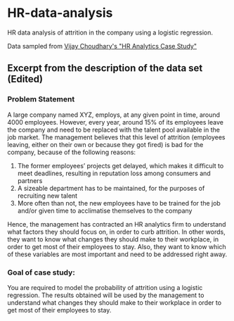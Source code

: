 # HR-data-analysis
HR data analysis of attrition in the company using a logistic regression.

Data sampled from [Vijay Choudhary's "HR Analytics Case Study"](https://www.kaggle.com/vjchoudhary7/hr-analytics-case-study)

## Excerpt from the description of the data set (Edited)

### Problem Statement
A large company named XYZ, employs, at any given point in time, around 4000 employees. However, every year, around 15% of its employees leave the company and need to be replaced with the talent pool available in the job market. The management believes that this level of attrition (employees leaving, either on their own or because they got fired) is bad for the company, because of the following reasons:
1. The former employees’ projects get delayed, which makes it difficult to meet deadlines, resulting in reputation loss among consumers and partners
1. A sizeable department has to be maintained, for the purposes of recruiting new talent
1. More often than not, the new employees have to be trained for the job and/or given time to acclimatise themselves to the company

Hence, the management has contracted an HR analytics firm to understand what factors they should focus on, in order to curb attrition. In other words, they want to know what changes they should make to their workplace, in order to get most of their employees to stay. Also, they want to know which of these variables are most important and need to be addressed right away.

### Goal of case study: 
You are required to model the probability of attrition using a logistic regression. The results obtained will be used by the management to understand what changes they should make to their workplace in order to get most of their employees to stay.
